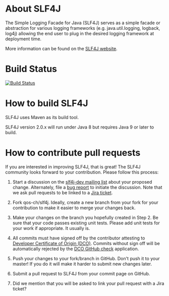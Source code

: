 # About SLF4J

The Simple Logging Facade for Java (SLF4J) serves as a simple facade
or abstraction for various logging frameworks (e.g. java.util.logging,
logback, log4j) allowing the end user to plug in the desired logging
framework at deployment time.

More information can be found on the [SLF4J website](http://www.slf4j.org).

# Build Status
[![Build Status](https://travis-ci.org/qos-ch/slf4j.svg)](https://travis-ci.org/qos-ch/slf4j)


# How to build SLF4J

SLF4J uses Maven as its build tool.

SLF4J version 2.0.x will run under Java 8 but requires Java 9 or later to build.

# How to contribute pull requests

If you are interested in improving SLF4J, that is great! The SLF4J
community looks forward to your contribution. Please follow this
process:

1. Start a discussion on the [slf4j-dev mailing
list](http://www.slf4j.org/mailing-lists.html) about your proposed
change. Alternately, file a [bug
report](http://www.slf4j.org/bug-reporting.html) to initiate the
discussion. Note that we ask pull requests to be linked to a [Jira
ticket](https://jira.qos.ch/).

2. Fork qos-ch/slf4j. Ideally, create a new branch from your fork for
your contribution to make it easier to merge your changes back.

3. Make your changes on the branch you hopefully created in Step 2. Be
sure that your code passes existing unit tests. Please add unit tests
for your work if appropriate. It usually is.

4. All commits must have signed off by the contributor attesting to
[Developer Certificate of Origin
(DCO)](https://developercertificate.org/). Commits without sign off
will be automatically rejected by the [DCO GitHub
check](https://probot.github.io/apps/dco/) application.

5. Push your changes to your fork/branch in GitHub. Don't push it to
your master! If you do it will make it harder to submit new changes
later.

6. Submit a pull request to SLF4J from your commit page on GitHub.

7. Did we mention that you will be asked to link your pull request
with a Jira ticket?
